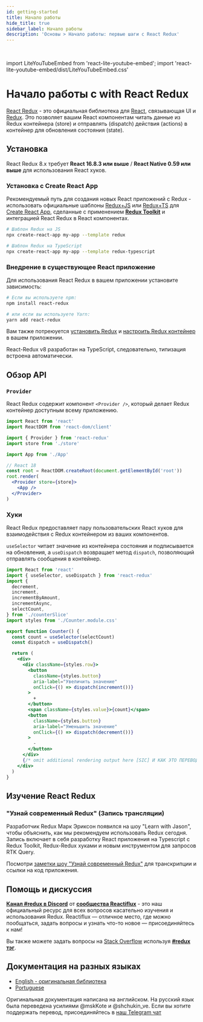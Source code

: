 ```yaml
---
id: getting-started
title: Начало работы
hide_title: true
sidebar_label: Начало работы
description: 'Основы > Начало работы: первые шаги с React Redux'
---
```


&nbsp;

import LiteYouTubeEmbed from 'react-lite-youtube-embed';
import 'react-lite-youtube-embed/dist/LiteYouTubeEmbed.css'

<!-- # Getting Started with React Redux -->
# Начало работы с with React Redux

<!-- [React Redux](https://github.com/reduxjs/react-redux) is the official [React](https://reactjs.org/) UI bindings layer for [Redux](https://redux.js.org/). It lets your React components read data from a Redux store, and dispatch actions to the store to update state. -->
[React Redux](https://github.com/reduxjs/react-redux) - это официальная библиотека для [React](https://reactjs.org/), связывающая UI и [Redux](https://redux.js.org/). Это позволяет вашим React компонентам читать данные из Redux контейнера (store) и отправлять (dispatch) действия (actions) в контейнер для обновления состояния (state).

## Установка

React Redux 8.x требует **React 16.8.3 или выше** / **React Native 0.59 или выше** для использования React хуков.

### Установка с Create React App

<!-- The recommended way to start new apps with React and Redux is by using the [official Redux+JS template](https://github.com/reduxjs/cra-template-redux) or [Redux+TS template](https://github.com/reduxjs/cra-template-redux-typescript) for [Create React App](https://github.com/facebook/create-react-app), which takes advantage of **[Redux Toolkit](https://redux-toolkit.js.org/)** and React Redux's integration with React components. -->
Рекомендуемый путь для создания новых React приложений с Redux - использовать официальные шаблоны [Redux+JS](https://github.com/reduxjs/cra-template-redux) или [Redux+TS](https://github.com/reduxjs/cra-template-redux-typescript) для [Create React App](https://github.com/facebook/create-react-app), сделанные с применением **[Redux Toolkit](https://redux-toolkit.js.org/)** и интеграцией React Redux в React компонентах.

```bash
# Шаблон Redux на JS
npx create-react-app my-app --template redux

# Шаблон Redux на TypeScript
npx create-react-app my-app --template redux-typescript
```

### Внедрение в существующее React приложение

Для использования React Redux в вашем приложении установите зависимость:

```bash
# Если вы используете npm:
npm install react-redux

# или если вы используете Yarn:
yarn add react-redux
```

Вам также потреюуется [установить Redux](https://redux.js.org/introduction/installation) и [настроить Redux контейнер](https://redux.js.org/recipes/configuring-your-store/) в вашем приложении.

React-Redux v8 разработан на TypeScript, следовательно, типизация встроена автоматически.

## Обзор API 

### `Provider`

React Redux содержит компонент `<Provider />`, который делает Redux контейнер доступным всему приложению.

```jsx
import React from 'react'
import ReactDOM from 'react-dom/client'

import { Provider } from 'react-redux'
import store from './store'

import App from './App'

// React 18
const root = ReactDOM.createRoot(document.getElementById('root'))
root.render(
  <Provider store={store}>
    <App />
  </Provider>
)
```

### Хуки

<!-- React Redux provides a pair of custom React hooks that allow your React components to interact with the Redux store. -->
React Redux предоставляет пару пользовательских React хуков для взаимодействия с Redux контейнером из ваших компонентов.

<!-- `useSelector` reads a value from the store state and subscribes to updates, while `useDispatch` returns the store's `dispatch` method to let you dispatch actions. -->
`useSelector` читает значение из контейнера состояния и подписывается на обновления, а `useDispatch` возвращает метод `dispatch`, позволяющий отправлять сообщения в контейнер.


```jsx
import React from 'react'
import { useSelector, useDispatch } from 'react-redux'
import {
  decrement,
  increment,
  incrementByAmount,
  incrementAsync,
  selectCount,
} from './counterSlice'
import styles from './Counter.module.css'

export function Counter() {
  const count = useSelector(selectCount)
  const dispatch = useDispatch()

  return (
    <div>
      <div className={styles.row}>
        <button
          className={styles.button}
          aria-label="Увеличить значение"
          onClick={() => dispatch(increment())}
        >
          +
        </button>
        <span className={styles.value}>{count}</span>
        <button
          className={styles.button}
          aria-label="Уменьшить значение"
          onClick={() => dispatch(decrement())}
        >
          -
        </button>
      </div>
      {/* omit additional rendering output here [SIC] И КАК ЭТО ПЕРЕВОДИТЬ?*/}
    </div>
  )
}
```

## Изучение React Redux

### "Узнай современный Redux" (Запись трансляции)

Разработчик Redux Марк Эриксон появился на шоу "Learn with Jason", чтобы объяснить, как мы рекомендуем использовать Redux сегодня. Запись включает в себя разработку React приложения на Typescript с Redux Toolkit, Redux-Redux хуками и новым инструментом для запросов RTK Query.

Посмотри [заметки шоу "Узнай современный Redux"](https://www.learnwithjason.dev/let-s-learn-modern-redux) для транскрипции и ссылки на код приложения.

<LiteYouTubeEmbed 
    id="9zySeP5vH9c"
    title="Learn Modern Redux - Redux Toolkit, React-Redux Hooks, and RTK Query"
/>

## Помощь и дискуссия

<!-- The **[#redux channel](https://discord.gg/0ZcbPKXt5bZ6au5t)** of the **[Reactiflux Discord community](http://www.reactiflux.com)** is our official resource for all questions related to learning and using Redux. Reactiflux is a great place to hang out, ask questions, and learn - come join us! -->
**[Канал #redux в Discord](https://discord.gg/0ZcbPKXt5bZ6au5t)** от **[сообщества Reactiflux](http://www.reactiflux.com)** - это наш официальный ресурс для всех вопросов касательно изучения и использования Redux. Reactiflux — отличное место, где можно пообщаться, задать вопросы и узнать что-то новое — присоединяйтесь к нам!

Вы также можете задать вопросы на [Stack Overflow](https://stackoverflow.com) используя **[#redux тэг](https://stackoverflow.com/questions/tagged/redux)**.

## Документация на разных языках
- [English - оригинальная библиотека](https://react-redux.js.org)
- [Portuguese](https://fernandobelotto.github.io/react-redux)


Оригинальная документация написана на английском. На русский язык была переведена усилиями @mskKote и @shchukin_ve. Если вы хотите поддержать перевод, присоединяйтесь в [наш Telegram чат](https://t.me/+E1Kjcjrrip8zZDFi)
